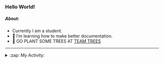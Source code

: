 ### Hello World!

##### About:
- Currently I am a student.
- 🌱 I’m learning how to make better documentation.
- 🌱 GO PLANT SOME TREES AT [TEAM TREES](https://teamtrees.org/)

---
<details>
  <summary>:zap: My Activity:</summary>
  
<!--START_SECTION:waka-->
![Code Time](http://img.shields.io/badge/Code%20Time-1%2C152%20hrs%2045%20mins-blue)

**I'm a Night 🦉** 

```text
🌞 Morning                1701 commits        ██░░░░░░░░░░░░░░░░░░░░░░░   09.77 % 
🌆 Daytime                5984 commits        █████████░░░░░░░░░░░░░░░░   34.38 % 
🌃 Evening                4998 commits        ███████░░░░░░░░░░░░░░░░░░   28.71 % 
🌙 Night                  4723 commits        ███████░░░░░░░░░░░░░░░░░░   27.13 % 
```
📅 **I'm Most Productive on Wednesday** 

```text
Monday                   2523 commits        ████░░░░░░░░░░░░░░░░░░░░░   14.50 % 
Tuesday                  2347 commits        ███░░░░░░░░░░░░░░░░░░░░░░   13.48 % 
Wednesday                4022 commits        ██████░░░░░░░░░░░░░░░░░░░   23.11 % 
Thursday                 2232 commits        ███░░░░░░░░░░░░░░░░░░░░░░   12.82 % 
Friday                   1754 commits        ███░░░░░░░░░░░░░░░░░░░░░░   10.08 % 
Saturday                 1536 commits        ██░░░░░░░░░░░░░░░░░░░░░░░   08.82 % 
Sunday                   2992 commits        ████░░░░░░░░░░░░░░░░░░░░░   17.19 % 
```


📊 **This Week I Spent My Time On** 

```text
🔥 Editors: 
VS Code                  2 mins              █████████████████████████   100.00 % 

🐱‍💻 Projects: 
giveth-dapps-v2          1 min               ████████████████████░░░░░   81.56 % 
praise                   0 secs              █████░░░░░░░░░░░░░░░░░░░░   18.44 % 
```


 Last Updated on 28/07/2023 19:09:23 UTC
<!--END_SECTION:waka-->
</details>

